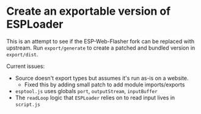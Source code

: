 # Create an exportable version of ESPLoader

This is an attempt to see if the ESP-Web-Flasher fork can be replaced with upstream. Run `export/generate` to create a patched and bundled version in `export/dist`.


Current issues:

- Source doesn't export types but assumes it's run as-is on a website.
   - Fixed this by adding small patch to add module imports/exports
- `esptool.js` uses globals `port`, `outputStream`, `inputBuffer`
- The `readLoop` logic that `ESPLoader` relies on to read input lives in `script.js`
